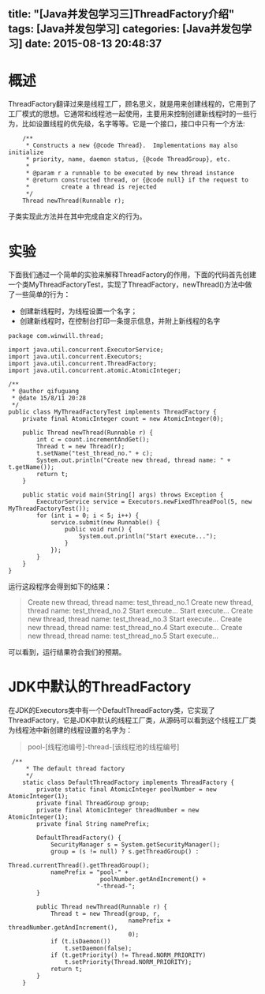 title: "[Java并发包学习三]ThreadFactory介绍"
tags: [Java并发包学习]
categories: [Java并发包学习]
date: 2015-08-13 20:48:37
---
# 概述
ThreadFactory翻译过来是线程工厂，顾名思义，就是用来创建线程的，它用到了工厂模式的思想。它通常和线程池一起使用，主要用来控制创建新线程时的一些行为，比如设置线程的优先级，名字等等。它是一个接口，接口中只有一个方法:
<!--more-->
```
    /**
     * Constructs a new {@code Thread}.  Implementations may also initialize
     * priority, name, daemon status, {@code ThreadGroup}, etc.
     *
     * @param r a runnable to be executed by new thread instance
     * @return constructed thread, or {@code null} if the request to
     *         create a thread is rejected
     */
    Thread newThread(Runnable r);
```
子类实现此方法并在其中完成自定义的行为。  


# 实验
下面我们通过一个简单的实验来解释ThreadFactory的作用，下面的代码首先创建一个类MyThreadFactoryTest，实现了ThreadFactory，newThread()方法中做了一些简单的行为：  

* 创建新线程时，为线程设置一个名字；  
* 创建新线程时，在控制台打印一条提示信息，并附上新线程的名字




```
package com.winwill.thread;

import java.util.concurrent.ExecutorService;
import java.util.concurrent.Executors;
import java.util.concurrent.ThreadFactory;
import java.util.concurrent.atomic.AtomicInteger;

/**
 * @author qifuguang
 * @date 15/8/11 20:28
 */
public class MyThreadFactoryTest implements ThreadFactory {
    private final AtomicInteger count = new AtomicInteger(0);

    public Thread newThread(Runnable r) {
        int c = count.incrementAndGet();
        Thread t = new Thread(r);
        t.setName("test_thread_no." + c);
        System.out.println("Create new thread, thread name: " + t.getName());
        return t;
    }

    public static void main(String[] args) throws Exception {
        ExecutorService service = Executors.newFixedThreadPool(5, new MyThreadFactoryTest());
        for (int i = 0; i < 5; i++) {
            service.submit(new Runnable() {
                public void run() {
                    System.out.println("Start execute...");
                }
            });
        }
    }
}
```
运行这段程序会得到如下的结果：
> Create new thread, thread name: test_thread_no.1
Create new thread, thread name: test_thread_no.2
Start execute...
Start execute...
Create new thread, thread name: test_thread_no.3
Start execute...
Create new thread, thread name: test_thread_no.4
Start execute...
Create new thread, thread name: test_thread_no.5
Start execute...

可以看到，运行结果符合我们的预期。

# JDK中默认的ThreadFactory
在JDK的Executors类中有一个DefaultThreadFactory类，它实现了ThreadFactory，它是JDK中默认的线程工厂类，从源码可以看到这个线程工厂类为线程池中新创建的线程设置的名字为：
> pool-[线程池编号]-thread-[该线程池的线程编号]

```
 /**
     * The default thread factory
     */
    static class DefaultThreadFactory implements ThreadFactory {
        private static final AtomicInteger poolNumber = new AtomicInteger(1);
        private final ThreadGroup group;
        private final AtomicInteger threadNumber = new AtomicInteger(1);
        private final String namePrefix;

        DefaultThreadFactory() {
            SecurityManager s = System.getSecurityManager();
            group = (s != null) ? s.getThreadGroup() :
                                  Thread.currentThread().getThreadGroup();
            namePrefix = "pool-" +
                          poolNumber.getAndIncrement() +
                         "-thread-";
        }

        public Thread newThread(Runnable r) {
            Thread t = new Thread(group, r,
                                  namePrefix + threadNumber.getAndIncrement(),
                                  0);
            if (t.isDaemon())
                t.setDaemon(false);
            if (t.getPriority() != Thread.NORM_PRIORITY)
                t.setPriority(Thread.NORM_PRIORITY);
            return t;
        }
    }
```
